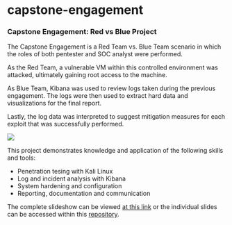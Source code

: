 # capstone-engagement
### Capstone Engagement: Red vs Blue Project

The Capstone Engagement is a Red Team vs. Blue Team scenario in which the roles of both pentester and SOC analyst were performed.
 
As the Red Team, a vulnerable VM within this controlled environment was attacked, ultimately gaining root access to the machine. 

As Blue Team, Kibana was used to review logs taken during the previous engagement. The logs were then used to extract hard data and visualizations for the final report.

Lastly, the log data was interpreted to suggest mitigation measures for each exploit that was successfully performed.

![](https://i.imgur.com/vkqlmYK.png)

This project demonstrates knowledge and application of the following skills and tools: 

- Penetration tesing with Kali Linux
- Log and incident analysis with Kibana
- System hardening and configuration
- Reporting, documentation and communication

The complete slideshow can be viewed [at this link](https://bit.ly/j-galeno-cs) or the individual slides can be accessed within this [repository](https://github.com/aethergnos/capstone-engagement/tree/main/presentation-slides).

